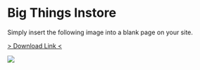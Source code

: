 # Big Things Instore

Simply insert the following image into a blank page on your site. 

<a href="/img/landing_pages/Big_things_instore.png" download="big_things_instore"> > Download Link < </a>

![](/img/landing_pages/Big_things_instore.png)
